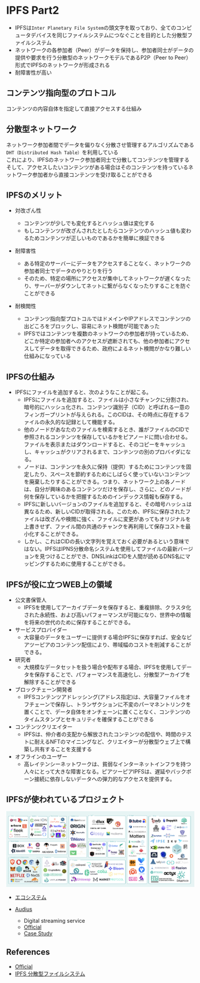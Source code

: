 # IPFS Part2

- IPFSは`Inter Planetary File System`の頭文字を取っており、全てのコンピュータデバイスを同じファイルシステムにつなぐことを目的とした分散型ファイルシステム
- ネットワークの各参加者（Peer）がデータを保持し、参加者同士がデータの提供や要求を行う分散型のネットワークモデルであるP2P（Peer to Peer）形式でIPFSのネットワークが形成される
- 耐障害性が高い

## コンテンツ指向型のプロトコル

コンテンツの内容自体を指定して直接アクセスする仕組み

## 分散型ネットワーク

ネットワーク参加者間でデータを偏りなく分散させ管理するアルゴリズムである`DHT（Distributed Hash Table）`を利用している  
これにより、IPFSのネットワーク参加者同士で分散してコンテンツを管理する  
そして、アクセスしたいコンテンツがある場合はそのコンテンツを持っているネットワーク参加者から直接コンテンツを受け取ることができる

## IPFSのメリット

- 対改ざん性
  - コンテンツが少しでも変化するとハッシュ値は変化する
  - もしコンテンツが改ざんされたとしたらコンテンツのハッシュ値も変わるためコンテンツが正しいものであるかを簡単に検証できる
- 耐障害性
  - ある特定のサーバーにデータをアクセスすることなく、ネットワークの参加者同士でデータのやりとりを行う
  - そのため、特定の場所にアクセスが集中してネットワークが遅くなったり、サーバーがダウンしてネットに繋がらなくなったりすることを防ぐことができる

- 耐検閲性
  - コンテンツ指向型プロトコルではドメインやIPアドレスでコンテンツの出どころをブロックし、容易にネット検閲が可能であった
  - IPFSではコンテンツを複数のネットワークの参加者が持っているため、どこか特定の参加者へのアクセスが遮断されても、他の参加者にアクセスしてデータを取得できるため、政府によるネット検閲がかなり難しい仕組みになっている

## IPFSの仕組み

- IPFSにファイルを追加すると、次のようなことが起こる。
  - IPFSにファイルを追加すると、ファイルは小さなチャンクに分割され、暗号的にハッシュ化され、コンテンツ識別子（CID）と呼ばれる一意のフィンガープリントが与えられる。このCIDは、その時点に存在するファイルの永久的な記録として機能する。
  - 他のノードがあなたのファイルを検索するとき、誰がファイルのCIDで参照されるコンテンツを保存しているかをピアノードに問い合わせる。ファイルを表示またはダウンロードすると、そのコピーをキャッシュし、キャッシュがクリアされるまで、コンテンツの別のプロバイダになる。
  - ノードは、コンテンツを永久に保持（提供）するためにコンテンツを固定したり、スペースを節約するためにしばらく使っていないコンテンツを廃棄したりすることができる。つまり、ネットワーク上の各ノードは、自分が興味のあるコンテンツだけを保存し、さらに、どのノードが何を保存しているかを把握するためのインデックス情報も保存する。
  - IPFSに新しいバージョンのファイルを追加すると、その暗号ハッシュは異なるため、新しいCIDが取得される。このため、IPFSに保存されたファイルは改ざんや検閲に強く、ファイルに変更があってもオリジナルを上書きせず、ファイル間の共通のチャンクを再利用して保存コストを最小化することができる。
  - しかし、これはCIDの長い文字列を覚えておく必要があるという意味ではない。IPFSはIPNS分散命名システムを使用してファイルの最新バージョンを見つけることができ、DNSLinkはCIDを人間が読めるDNS名にマッピングするために使用することができる。

## IPFSが役に立つWEB上の領域

- 公文書保管人
  - IPFSを使用してアーカイブデータを保存すると、重複排除、クラスタ化された永続性、および高いパフォーマンスが可能になり、世界中の情報を将来の世代のために保存することができる。
- サービスプロバイダー
  - 大容量のデータをユーザーに提供する場合IPFSに保存すれば、安全なピアツーピアのコンテンツ配信により、帯域幅のコストを削減することができる。
- 研究者
  - 大規模なデータセットを扱う場合や配布する場合、IPFSを使用してデータを保存することで、パフォーマンスを高速化し、分散型アーカイブを解除することができる
- ブロックチェーン開発者
  - IPFSコンテンツアドレッシング(アドレス指定)は、大容量ファイルをオフチェーンで保存し、トランザクションに不変のパーマネントリンクを置くことで、データ自体をオンチェーンに置くことなく、コンテンツのタイムスタンプとセキュリティを確保することができる
- コンテンツクリエイター
  - IPFSは、仲介者の支配から解放されたコンテンツの配信や、時間のテストに耐えるNFTのマイニングなど、クリエイターが分散型ウェブ上で構築し共有することを支援する
- オフラインのユーザー
  - 高レイテンシーネットワークは、貧弱なインターネットインフラを持つ人々にとって大きな障害となる。ピアツーピアIPFSは、遅延やバックボーン接続に依存しないデータへの弾力的なアクセスを提供する。

## IPFSが使われているプロジェクト

![ipfs-project](https://github.com/hiromaily/documents/raw/main/images/IPFS.png "ipfs")

- [エコシステム](https://ecosystem.ipfs.tech/)

- [Audius](https://ecosystem.ipfs.tech/project/audius/)
  - Digital streaming service
  - [Official](https://audius.co/)
  - [Case Study](https://docs.ipfs.tech/concepts/case-study-audius/)

## References

- [Official](https://ipfs.tech/)
- [IPFS 分散型ファイルシステム](https://gaiax-blockchain.com/ipfs)
